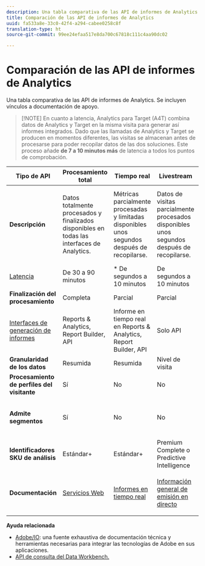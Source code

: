 ```yaml
---
description: Una tabla comparativa de las API de informes de Analytics. Se incluyen vínculos a documentación de apoyo.
title: Comparación de las API de informes de Analytics
uuid: fa533a8e-33c0-42f4-a294-cabee0258c8f
translation-type: ht
source-git-commit: 99ee24efaa517e8da700c67818c111c4aa90dc02

---
```



# Comparación de las API de informes de Analytics

Una tabla comparativa de las API de informes de Analytics. Se incluyen vínculos a documentación de apoyo.

> [!NOTE] En cuanto a latencia, Analytics para Target (A4T) combina datos de Analytics y Target en la misma visita para generar así informes integrados. Dado que las llamadas de Analytics y Target se producen en momentos diferentes, las visitas se almacenan antes de procesarse para poder recopilar datos de las dos soluciones. Este proceso añade **de 7 a 10 minutos más** de latencia a todos los puntos de comprobación.

<table id="table_7AF4FD678D494063ADF459B3CBC3EF3F"> 
 <thead> 
  <tr> 
   <th colname="col1" class="entry"> Tipo de API </th> 
   <th colname="col2" class="entry"> Procesamiento total </th> 
   <th colname="col3" class="entry"> Tiempo real </th> 
   <th colname="col4" class="entry"> Livestream </th> 
   <th colname="col5" class="entry"> Data Warehouse </th> 
  </tr> 
 </thead>
 <tbody> 
  <tr> 
   <td colname="col1"> <b>Descripción</b> </td> 
   <td colname="col2"> Datos totalmente procesados y finalizados disponibles en todas las interfaces de Analytics. </td> 
   <td colname="col3"> Métricas parcialmente procesadas y limitadas disponibles unos segundos después de recopilarse. </td> 
   <td colname="col4"> Datos de visitas parcialmente procesados disponibles unos segundos después de recopilarse. </td> 
   <td colname="col5"> Datos totalmente procesados y finalizados que se utilizan para extraer exportaciones de datos de gran volumen. </td> 
  </tr> 
  <tr> 
   <td colname="col1"> <p><a href="https://marketing.adobe.com/resources/help/en_US/analytics/whitepapers/analytics-data-availability.pdf"  > Latencia</a> </p> </td> 
   <td colname="col2"> De 30 a 90 minutos </td> 
   <td colname="col3"> * De segundos a 10 minutos </td> 
   <td colname="col4"> De segundos a 10 minutos </td> 
   <td colname="col5"> + de 90 minutos </td> 
  </tr> 
  <tr> 
   <td colname="col1"> <b>Finalización del procesamiento</b> </td> 
   <td colname="col2"> Completa </td> 
   <td colname="col3"> Parcial </td> 
   <td colname="col4"> Parcial </td> 
   <td colname="col5"> Completa </td> 
  </tr> 
  <tr> 
   <td colname="col1"> <a href="https://marketing.adobe.com/resources/help/es_ES/reference/"  > Interfaces de generación de informes</a> </td> 
   <td colname="col2"> Reports &amp; Analytics, Report Builder, API </td> 
   <td colname="col3"> Informe en tiempo real en Reports &amp; Analytics, Report Builder, API </td> 
   <td colname="col4"> Solo API </td> 
   <td colname="col5"> Data Warehouse y API </td> 
  </tr> 
  <tr> 
   <td colname="col1"> <b>Granularidad de los datos</b> </td> 
   <td colname="col2"> Resumida </td> 
   <td colname="col3"> Resumida </td> 
   <td colname="col4"> Nivel de visita </td> 
   <td colname="col5"> Resumida </td> 
  </tr> 
  <tr> 
   <td colname="col1"> <b>Procesamiento de perfiles del visitante</b> </td> 
   <td colname="col2"> Sí </td> 
   <td colname="col3"> No </td> 
   <td colname="col4"> No </td> 
   <td colname="col5"> Sí </td> 
  </tr> 
  <tr> 
   <td colname="col1"> <b>Admite segmentos</b> </td> 
   <td colname="col2"> Sí </td> 
   <td colname="col3"> No </td> 
   <td colname="col4"> No </td> 
   <td colname="col5"> Sí (pero solo segmentos compatibles con el Data Warehouse) </td> 
  </tr> 
  <tr> 
   <td colname="col1"> <b>Identificadores SKU de análisis</b> </td> 
   <td colname="col2"> Estándar+ </td> 
   <td colname="col3"> Estándar+ </td> 
   <td colname="col4"> Premium Complete o Predictive Intelligence </td> 
   <td colname="col5"> Estándar+ </td> 
  </tr> 
  <tr> 
   <td colname="col1"> <b>Documentación</b> </td> 
   <td colname="col2"> <p> <a href="https://marketing.adobe.com/developer/documentation/analytics-reporting-1-4/get-started%E2%80%8B"  > Servicios Web</a> </p> </td> 
   <td colname="col3"> <p> <a href="https://marketing.adobe.com/developer/documentation/analytics-reporting-1-4/real-time"  > Informes en tiempo real</a> </p> </td> 
   <td colname="col4"> <p> <a href="https://marketing.adobe.com/developer/documentation/analytics-live-stream/overview-1%E2%80%8B"  > Información general de emisión en directo</a> </p> </td> 
   <td colname="col5"> <p><a href="https://marketing.adobe.com/resources/help/es_ES/reference/data_warehouse.html"  > Data Warehouse</a> </p> </td> 
  </tr> 
 </tbody> 
</table>

**Ayuda relacionada**

* [Adobe/IO](https://www.adobe.io/): una fuente exhaustiva de documentación técnica y herramientas necesarias para integrar las tecnologías de Adobe en sus aplicaciones.
* [API de consulta del Data Workbench.](https://marketing.adobe.com/developer/documentation/data-workbench-query-api/c-ins-qry-api)

